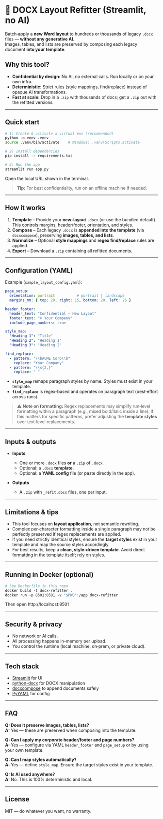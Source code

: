 
# 🧩 DOCX Layout Refitter (Streamlit, no AI)

Batch‑apply a **new Word layout** to hundreds or thousands of legacy `.docx` files — **without any generative AI**.  
Images, tables, and lists are preserved by composing each legacy document **into your template**.

## Why this tool?
- **Confidential by design:** No AI, no external calls. Run locally or on your own infra.
- **Deterministic:** Strict rules (style mappings, find/replace) instead of opaque AI transformations.
- **Fast at scale:** Drop in a `.zip` with thousands of docs; get a `.zip` out with the refitted versions.

---

## Quick start

```bash
# 1) Create & activate a virtual env (recommended)
python -m venv .venv
source .venv/bin/activate    # Windows: .venv\Scripts\activate

# 2) Install dependencies
pip install -r requirements.txt

# 3) Run the app
streamlit run app.py
```

Open the local URL shown in the terminal.

> **Tip:** For best confidentiality, run on an offline machine if needed.

---

## How it works

1. **Template** – Provide your **new-layout** `.docx` (or use the bundled default).  
   This controls margins, header/footer, orientation, and styles.
2. **Compose** – Each legacy `.docx` is **appended into the template** (via `docxcompose`), preserving **images, tables, and lists**.
3. **Normalize** – Optional **style mappings** and **regex find/replace** rules are applied.
4. **Export** – Download a `.zip` containing all refitted documents.

---

## Configuration (YAML)

Example (`sample_layout_config.yaml`):

```yaml
page_setup:
  orientation: portrait          # portrait | landscape
  margins_mm: { top: 20, right: 15, bottom: 20, left: 25 }

header_footer:
  header_text: "Confidential — New Layout"
  footer_text: "© Your Company"
  include_page_numbers: true

style_map:
  "Heading 1": "Title"
  "Heading 2": "Heading 1"
  "Heading 3": "Heading 2"

find_replace:
  - pattern: "\\bACME Corp\\b"
    replace: "Your Company"
  - pattern: "\\s{2,}"
    replace: " "
```

- **`style_map`** remaps paragraph styles by name. Styles must exist in your template.
- **`find_replace`** is regex-based and operates on paragraph text (best‑effort across runs).

> ⚠️ **Note on formatting:** Regex replacements may simplify run‑level formatting within a paragraph (e.g., mixed bold/italic inside a line). If this matters for specific patterns, prefer adjusting the **template styles** over text‑level replacements.

---

## Inputs & outputs

- **Inputs**
  - One or more `.docx` files **or** a `.zip` of `.docx`.
  - Optional: a `.docx` **template**.
  - Optional: a **YAML config** file (or paste directly in the app).

- **Outputs**
  - A `.zip` with `_refit.docx` files, one per input.

---

## Limitations & tips

- This tool focuses on **layout application**, not semantic rewriting.
- Complex per‑character formatting inside a single paragraph may not be perfectly preserved if regex replacements are applied.
- If you need strictly identical styles, ensure the **target styles** exist in your template and map the source styles accordingly.
- For best results, keep a **clean, style‑driven template**. Avoid direct formatting in the template itself; rely on styles.

---

## Running in Docker (optional)

```dockerfile
# See Dockerfile in this repo
docker build -t docx-refitter .
docker run -p 8501:8501 -v "$PWD":/app docx-refitter
```

Then open http://localhost:8501

---

## Security & privacy

- No network or AI calls.
- All processing happens in-memory per upload.
- You control the runtime (local machine, on‑prem, or private cloud).

---

## Tech stack

- [Streamlit](https://streamlit.io/) for UI
- [python-docx](https://python-docx.readthedocs.io/) for DOCX manipulation
- [docxcompose](https://github.com/python-openxml/python-docx/issues/165#issuecomment-438304665) to append documents safely
- [PyYAML](https://pyyaml.org/) for config

---

## FAQ

**Q: Does it preserve images, tables, lists?**  
**A:** Yes — these are preserved when composing into the template.

**Q: Can I apply my corporate header/footer and page numbers?**  
**A:** Yes — configure via YAML `header_footer` and `page_setup` or by using your own template.

**Q: Can I map styles automatically?**  
**A:** Yes — define `style_map`. Ensure the target styles exist in your template.

**Q: Is AI used anywhere?**  
**A:** No. This is 100% deterministic and local.

---

## License

MIT — do whatever you want, no warranty.
